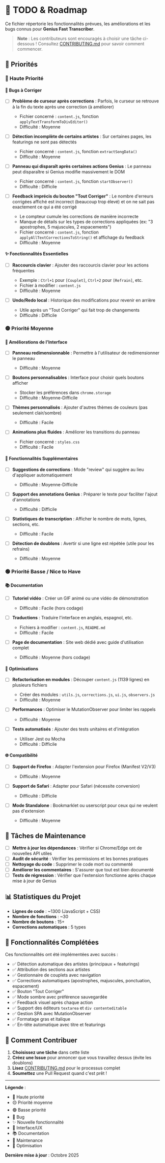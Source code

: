 # 📝 TODO & Roadmap

Ce fichier répertorie les fonctionnalités prévues, les améliorations et les bugs connus pour **Genius Fast Transcriber**.

> **Note** : Les contributeurs sont encouragés à choisir une tâche ci-dessous ! Consultez [CONTRIBUTING.md](CONTRIBUTING.md) pour savoir comment commencer.

## 🎯 Priorités

### 🔴 Haute Priorité

#### 🐛 Bugs à Corriger

- [ ] **Problème de curseur après corrections** : Parfois, le curseur se retrouve à la fin du texte après une correction (à améliorer)
  - Fichier concerné : `content.js`, fonction `applyTextTransformToDivEditor()`
  - Difficulté : Moyenne
  
- [ ] **Détection incomplète de certains artistes** : Sur certaines pages, les featurings ne sont pas détectés
  - Fichier concerné : `content.js`, fonction `extractSongData()`
  - Difficulté : Moyenne
  
- [ ] **Panneau qui disparaît après certaines actions Genius** : Le panneau peut disparaître si Genius modifie massivement le DOM
  - Fichier concerné : `content.js`, fonction `startObserver()`
  - Difficulté : Difficile

- [ ] **Feedback imprécis du bouton "Tout Corriger"** : Le nombre d'erreurs corrigées affiché est incorrect (beaucoup trop élevé) et on ne sait pas exactement ce qui a été corrigé
  - Le compteur cumule les corrections de manière incorrecte
  - Manque de détails sur les types de corrections appliquées (ex: "3 apostrophes, 5 majuscules, 2 espacements")
  - Fichier concerné : `content.js`, fonction `applyAllTextCorrectionsToString()` et affichage du feedback
  - Difficulté : Moyenne

#### ✨ Fonctionnalités Essentielles

- [ ] **Raccourcis clavier** : Ajouter des raccourcis clavier pour les actions fréquentes
  - Exemple : `Ctrl+1` pour `[Couplet]`, `Ctrl+2` pour `[Refrain]`, etc.
  - Fichier à modifier : `content.js`
  - Difficulté : Moyenne
  
- [ ] **Undo/Redo local** : Historique des modifications pour revenir en arrière
  - Utile après un "Tout Corriger" qui fait trop de changements
  - Difficulté : Difficile

### 🟡 Priorité Moyenne

#### 🎨 Améliorations de l'Interface

- [ ] **Panneau redimensionnable** : Permettre à l'utilisateur de redimensionner le panneau
  - Difficulté : Moyenne

- [ ] **Boutons personnalisables** : Interface pour choisir quels boutons afficher
  - Stocker les préférences dans `chrome.storage`
  - Difficulté : Moyenne-Difficile

- [ ] **Thèmes personnalisés** : Ajouter d'autres thèmes de couleurs (pas seulement clair/sombre)
  - Difficulté : Facile

- [ ] **Animations plus fluides** : Améliorer les transitions du panneau
  - Fichier concerné : `styles.css`
  - Difficulté : Facile

#### 🔧 Fonctionnalités Supplémentaires

- [ ] **Suggestions de corrections** : Mode "review" qui suggère au lieu d'appliquer automatiquement
  - Difficulté : Moyenne-Difficile

- [ ] **Support des annotations Genius** : Préparer le texte pour faciliter l'ajout d'annotations
  - Difficulté : Difficile

- [ ] **Statistiques de transcription** : Afficher le nombre de mots, lignes, sections, etc.
  - Difficulté : Facile

- [ ] **Détection de doublons** : Avertir si une ligne est répétée (utile pour les refrains)
  - Difficulté : Moyenne

### 🟢 Priorité Basse / Nice to Have

#### 📚 Documentation

- [ ] **Tutoriel vidéo** : Créer un GIF animé ou une vidéo de démonstration
  - Difficulté : Facile (hors codage)

- [ ] **Traductions** : Traduire l'interface en anglais, espagnol, etc.
  - Fichiers à modifier : `content.js`, `README.md`
  - Difficulté : Facile

- [ ] **Page de documentation** : Site web dédié avec guide d'utilisation complet
  - Difficulté : Moyenne (hors codage)

#### 🚀 Optimisations

- [ ] **Refactorisation en modules** : Découper `content.js` (1139 lignes) en plusieurs fichiers
  - Créer des modules : `utils.js`, `corrections.js`, `ui.js`, `observers.js`
  - Difficulté : Moyenne

- [ ] **Performances** : Optimiser le MutationObserver pour limiter les rappels
  - Difficulté : Moyenne

- [ ] **Tests automatisés** : Ajouter des tests unitaires et d'intégration
  - Utiliser Jest ou Mocha
  - Difficulté : Difficile

#### 🌐 Compatibilité

- [ ] **Support de Firefox** : Adapter l'extension pour Firefox (Manifest V2/V3)
  - Difficulté : Moyenne

- [ ] **Support de Safari** : Adapter pour Safari (nécessite conversion)
  - Difficulté : Difficile

- [ ] **Mode Standalone** : Bookmarklet ou userscript pour ceux qui ne veulent pas d'extension
  - Difficulté : Moyenne

## 🔧 Tâches de Maintenance

- [ ] **Mettre à jour les dépendances** : Vérifier si Chrome/Edge ont de nouvelles API utiles
- [ ] **Audit de sécurité** : Vérifier les permissions et les bonnes pratiques
- [ ] **Nettoyage du code** : Supprimer le code mort ou commenté
- [ ] **Améliorer les commentaires** : S'assurer que tout est bien documenté
- [ ] **Tests de régression** : Vérifier que l'extension fonctionne après chaque mise à jour de Genius

## 📊 Statistiques du Projet

- **Lignes de code** : ~1300 (JavaScript + CSS)
- **Nombre de fonctions** : ~30
- **Nombre de boutons** : 15+
- **Corrections automatiques** : 5 types

## 🎉 Fonctionnalités Complétées

Ces fonctionnalités ont été implémentées avec succès :

- ✅ Détection automatique des artistes (principaux + featurings)
- ✅ Attribution des sections aux artistes
- ✅ Gestionnaire de couplets avec navigation
- ✅ Corrections automatiques (apostrophes, majuscules, ponctuation, espacement)
- ✅ Bouton "Tout Corriger"
- ✅ Mode sombre avec préférence sauvegardée
- ✅ Feedback visuel après chaque action
- ✅ Support des éditeurs `textarea` et `div contenteditable`
- ✅ Gestion SPA avec MutationObserver
- ✅ Formatage gras et italique
- ✅ En-tête automatique avec titre et featurings

## 🤝 Comment Contribuer

1. **Choisissez une tâche** dans cette liste
2. **Créez une Issue** pour annoncer que vous travaillez dessus (évite les doublons)
3. **Lisez** [CONTRIBUTING.md](CONTRIBUTING.md) pour le processus complet
4. **Soumettez** une Pull Request quand c'est prêt !

---

**Légende** :
- 🔴 Haute priorité
- 🟡 Priorité moyenne  
- 🟢 Basse priorité
- 🐛 Bug
- ✨ Nouvelle fonctionnalité
- 🎨 Interface/UX
- 📚 Documentation
- 🔧 Maintenance
- 🚀 Optimisation

**Dernière mise à jour** : Octobre 2025

